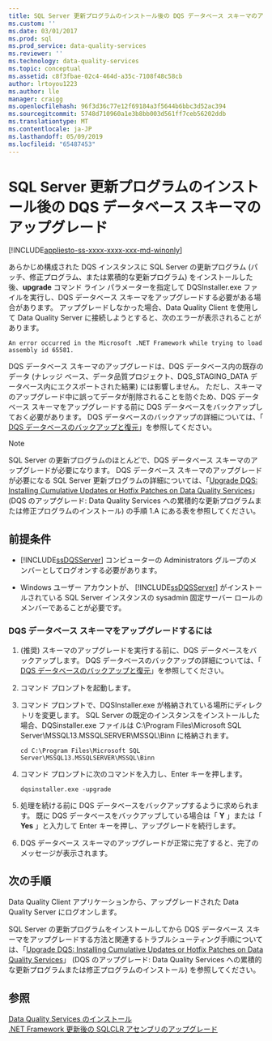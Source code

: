 ```yaml
---
title: SQL Server 更新プログラムのインストール後の DQS データベース スキーマのアップグレード | Microsoft Docs
ms.custom: ''
ms.date: 03/01/2017
ms.prod: sql
ms.prod_service: data-quality-services
ms.reviewer: ''
ms.technology: data-quality-services
ms.topic: conceptual
ms.assetid: c8f3fbae-02c4-464d-a35c-7108f48c58cb
author: lrtoyou1223
ms.author: lle
manager: craigg
ms.openlocfilehash: 96f3d36c77e12f69184a3f5644b6bbc3d52ac394
ms.sourcegitcommit: 5748d710960a1e3b8bb003d561ff7ceb56202ddb
ms.translationtype: MT
ms.contentlocale: ja-JP
ms.lasthandoff: 05/09/2019
ms.locfileid: "65487453"
---
```

# <a name="upgrade-dqs-databases-schema-after-installing-sql-server-update"></a>SQL Server 更新プログラムのインストール後の DQS データベース スキーマのアップグレード

[!INCLUDE[appliesto-ss-xxxx-xxxx-xxx-md-winonly](../../includes/appliesto-ss-xxxx-xxxx-xxx-md-winonly.md)]

  あらかじめ構成された DQS インスタンスに SQL Server の更新プログラム (パッチ、修正プログラム、または累積的な更新プログラム) をインストールした後、**upgrade** コマンド ライン パラメーターを指定して DQSInstaller.exe ファイルを実行し、DQS データベース スキーマをアップグレードする必要がある場合があります。 アップグレードしなかった場合、Data Quality Client を使用して Data Quality Server に接続しようとすると、次のエラーが表示されることがあります。  
  
```  
An error occurred in the Microsoft .NET Framework while trying to load assembly id 65581.  
```  
  
 DQS データベース スキーマのアップグレードは、DQS データベース内の既存のデータ (ナレッジ ベース、データ品質プロジェクト、DQS_STAGING_DATA データベース内にエクスポートされた結果) には影響しません。 ただし、スキーマのアップグレード中に誤ってデータが削除されることを防ぐため、DQS データベース スキーマをアップグレードする前に DQS データベースをバックアップしておく必要があります。 DQS データベースのバックアップの詳細については、「 [DQS データベースのバックアップと復元](../../data-quality-services/backing-up-and-restoring-dqs-databases.md)」を参照してください。  
  
> [!NOTE]  
>  SQL Server の更新プログラムのほとんどで、DQS データベース スキーマのアップグレードが必要になります。 DQS データベース スキーマのアップグレードが必要になる SQL Server 更新プログラムの詳細については、「[Upgrade DQS: Installing Cumulative Updates or Hotfix Patches on Data Quality Services](https://go.microsoft.com/fwlink/?LinkID=251565)」 (DQS のアップグレード: Data Quality Services への累積的な更新プログラムまたは修正プログラムのインストール) の手順 1.A にある表を参照してください。  
  
## <a name="prerequisites"></a>前提条件  
  
-   [!INCLUDE[ssDQSServer](../../includes/ssdqsserver-md.md)] コンピューターの Administrators グループのメンバーとしてログオンする必要があります。  
  
-   Windows ユーザー アカウントが、 [!INCLUDE[ssDQSServer](../../includes/ssdqsserver-md.md)] がインストールされている SQL Server インスタンスの sysadmin 固定サーバー ロールのメンバーであることが必要です。  
  
### <a name="to-upgrade-dqs-databases-schema"></a>DQS データベース スキーマをアップグレードするには  
  
1.  (推奨) スキーマのアップグレードを実行する前に、DQS データベースをバックアップします。 DQS データベースのバックアップの詳細については、「 [DQS データベースのバックアップと復元](../../data-quality-services/backing-up-and-restoring-dqs-databases.md)」を参照してください。  
  
2.  コマンド プロンプトを起動します。  
  
3.  コマンド プロンプトで、DQSInstaller.exe が格納されている場所にディレクトリを変更します。 SQL Server の既定のインスタンスをインストールした場合、DQSinstaller.exe ファイルは C:\Program Files\Microsoft SQL Server\MSSQL13.MSSQLSERVER\MSSQL\Binn に格納されます。  
  
    ```  
    cd C:\Program Files\Microsoft SQL Server\MSSQL13.MSSQLSERVER\MSSQL\Binn  
    ```  
  
4.  コマンド プロンプトに次のコマンドを入力し、Enter キーを押します。  
  
    ```  
    dqsinstaller.exe -upgrade  
    ```  
  
5.  処理を続ける前に DQS データベースをバックアップするように求められます。 既に DQS データベースをバックアップしている場合は「 **Y** 」または「 **Yes** 」と入力して Enter キーを押し、アップグレードを続行します。  
  
6.  DQS データベース スキーマのアップグレードが正常に完了すると、完了のメッセージが表示されます。  
  
## <a name="next-steps"></a>次の手順  
 Data Quality Client アプリケーションから、アップグレードされた Data Quality Server にログオンします。  
  
 SQL Server の更新プログラムをインストールしてから DQS データベース スキーマをアップグレードする方法と関連するトラブルシューティング手順については、「[Upgrade DQS: Installing Cumulative Updates or Hotfix Patches on Data Quality Services](https://go.microsoft.com/fwlink/?LinkID=251565)」 (DQS のアップグレード: Data Quality Services への累積的な更新プログラムまたは修正プログラムのインストール) を参照してください。  
  
## <a name="see-also"></a>参照  
 [Data Quality Services のインストール](../../data-quality-services/install-windows/install-data-quality-services.md)   
 [.NET Framework 更新後の SQLCLR アセンブリのアップグレード](../../data-quality-services/install-windows/upgrade-sqlclr-assemblies-after-net-framework-update.md)  
  
  

